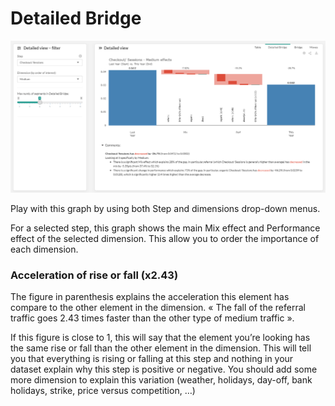 # Detailed Bridge

![detailed_bridge](images/DetailedView-Filter.png)

Play with this graph by using both Step and dimensions drop-down menus.

For a selected step, this graph shows the main Mix effect and Performance effect of the selected dimension.  This allow you to order the importance of each dimension.

### Acceleration of rise or fall (x2.43)

The figure in parenthesis explains the acceleration this element has compare to the other element in the dimension. « The fall of the referral traffic goes 2.43 times faster than the other type of medium traffic ».

If this figure is close to 1, this will say that the element you’re looking has the same rise or fall than the other element in the dimension. This will tell you that everything is rising or falling at this step and nothing in your dataset explain why this step is positive or negative. You should add some more dimension to explain this variation (weather, holidays, day-off, bank holidays, strike, price versus competition, …)
